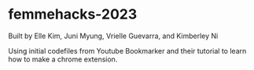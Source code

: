 # femmehacks-2023

Built by Elle Kim, Juni Myung, Vrielle Guevarra, and Kimberley Ni

Using initial codefiles from Youtube Bookmarker and their tutorial to learn how to make a chrome extension.